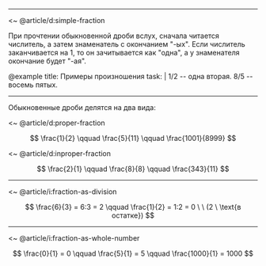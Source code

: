 
---

<~ @article/d:simple-fraction

При прочтении обыкновенной дроби вслух, сначала читается числитель, а затем знаменатель с окончанием "-ых".
Если числитель заканчивается на $1$, то он зачитывается как "одна", а у знаменателя окончание будет "-ая".

@example
    title: Примеры произношения
    task: |
        $1/2$ -- одна вторая. $8/5$ -- восемь пятых.

---

Обыкновенные дроби делятся на два вида:

<~ @article/d:proper-fraction

$$ \frac{1}{2} \qquad \frac{5}{11} \qquad \frac{1001}{8999} $$

<~ @article/d:inproper-fraction

$$ \frac{2}{1} \qquad \frac{8}{8} \qquad \frac{343}{11} $$

---

<~ @article/i:fraction-as-division

$$ \frac{6}{3} = 6:3 = 2 \qquad \frac{1}{2} = 1:2 = 0 \ \ (2 \ \text{в остатке}) $$

---

<~ @article/i:fraction-as-whole-number

$$ \frac{0}{1} = 0 \qquad \frac{5}{1} = 5 \qquad \frac{1000}{1} = 1000 $$